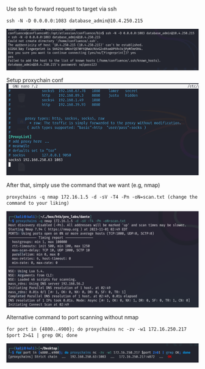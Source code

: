 Use ssh to forward request to target via ssh
```
ssh -N -D 0.0.0.0:1083 database_admin@10.4.250.215
```
![45201694646e696bae6ffd713ec62c9b.png](../_resources/45201694646e696bae6ffd713ec62c9b.png)

Setup proxychain conf
![b758deed09a44dce07b5a1bc9ff6d157.png](../_resources/b758deed09a44dce07b5a1bc9ff6d157.png)

After that, simply use the command that we want (e.g, nmap)
```
proxychains -q nmap 172.16.1.5 -d -sV -T4 -Pn -oN=scan.txt (change the command to your liking)
```
![ecaba39e8bab2912b9e8197592cb6b12.png](../_resources/ecaba39e8bab2912b9e8197592cb6b12.png)

Alternative command to port scanning without nmap
```
for port in {4800..4900}; do proxychains nc -zv -w1 172.16.250.217 $port 2>&1 | grep OK; done
```
![40b9b2526f8ffcd70fa2c978a693a289.png](../_resources/40b9b2526f8ffcd70fa2c978a693a289.png)